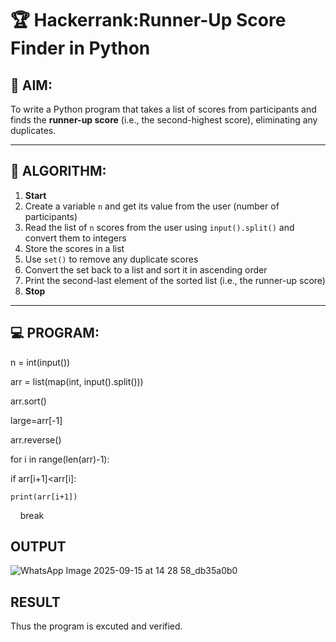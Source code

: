 # 🏆 Hackerrank:Runner-Up Score Finder in Python

## 🎯 AIM:
To write a Python program that takes a list of scores from participants and finds the **runner-up score** (i.e., the second-highest score), eliminating any duplicates.

---

## 🧠 ALGORITHM:

1. **Start**
2. Create a variable `n` and get its value from the user (number of participants)
3. Read the list of `n` scores from the user using `input().split()` and convert them to integers
4. Store the scores in a list
5. Use `set()` to remove any duplicate scores
6. Convert the set back to a list and sort it in ascending order
7. Print the second-last element of the sorted list (i.e., the runner-up score)
8. **Stop**

---

## 💻 PROGRAM:

n = int(input())

arr = list(map(int, input().split()))

arr.sort()

large=arr[-1]

arr.reverse()

for i in range(len(arr)-1):

if arr[i+1]<arr[i]:
  
    print(arr[i+1])

    break

## OUTPUT
![WhatsApp Image 2025-09-15 at 14 28 58_db35a0b0](https://github.com/user-attachments/assets/bd7dce3b-efb2-46df-9166-b3ceaae50d7e)

## RESULT
Thus the program is excuted and verified.
